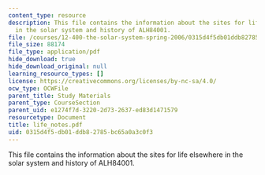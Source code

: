 ```yaml
---
content_type: resource
description: This file contains the information about the sites for life elsewhere
  in the solar system and history of ALH84001.
file: /courses/12-400-the-solar-system-spring-2006/0315d4f5db01ddb82785bc65a0a3c0f3_life_notes.pdf
file_size: 88174
file_type: application/pdf
hide_download: true
hide_download_original: null
learning_resource_types: []
license: https://creativecommons.org/licenses/by-nc-sa/4.0/
ocw_type: OCWFile
parent_title: Study Materials
parent_type: CourseSection
parent_uid: e1274f7d-3220-2d73-2637-ed83d1471579
resourcetype: Document
title: life_notes.pdf
uid: 0315d4f5-db01-ddb8-2785-bc65a0a3c0f3
---
```

This file contains the information about the sites for life elsewhere in the solar system and history of ALH84001.